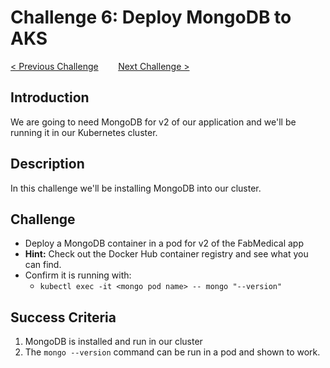 # Challenge 6: Deploy MongoDB to AKS

[< Previous Challenge](./05-scaling.md)&nbsp;&nbsp;&nbsp;&nbsp;&nbsp;&nbsp;&nbsp;&nbsp;[Next Challenge >](./07-updaterollback.md)

## Introduction

We are going to need MongoDB for v2 of our application and we'll be running it in our Kubernetes cluster.

## Description

In this challenge we'll be installing MongoDB into our cluster.

## Challenge

- Deploy a MongoDB container in a pod for v2 of the FabMedical app
- **Hint:** Check out the Docker Hub container registry and see what you can find. 
- Confirm it is running with:
	- `kubectl exec -it <mongo pod name> -- mongo "--version"`

## Success Criteria

1. MongoDB is installed and run in our cluster
1. The `mongo --version` command can be run in a pod and shown to work.